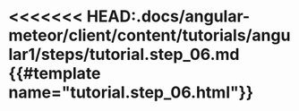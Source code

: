 <<<<<<< HEAD:.docs/angular-meteor/client/content/tutorials/angular1/steps/tutorial.step_06.md
{{#template name="tutorial.step_06.html"}}
=======
<template name="tutorial.step_06.html">
  {{#markdown}}
  {{> downloadPreviousStep stepName="step_05"}}
>>>>>>> cfd6d558450f6006daa7028c513626503cc49477:.docs/angular-meteor/client/content/tutorials/angular1/steps/tutorial.step_06.html

In this step, we will implement the party details view, which is displayed when a user clicks on a party in the parties list.
The user will also be able to change the party's details.

To implement the party details view we will use [$meteor.object](/api/meteorObject) to fetch our data, and update it back in realtime when the user changes it.

# Controller

We'll expand the `PartyDetailsCtrl` by using the [$meteor.object](/api/meteorObject) service (add it with Angular's dependency injection) to bind the specific party:

{{> DiffBox tutorialName="angular-meteor" step="6.1"}}

We are sending $meteor.object a Mongo collection and the Id of the object we want to bind to.

$meteor.object returns an [AngularMeteorObject](/api/meteorObject) that contains the data.

$meteor.object accepts a selector as the second argument.

That selector can be a Mongo Selector, Object ID, or String.

In our example we used the Object's ID but it can also come in the form of `{field: query}`.

$meteor.object will find the first document that matches the selector,
as directed by the sort and skip options, exactly like Meteor's [collection.findOne](http://docs.meteor.com/#/full/findone)


# Template

In `party-details.ng.html` let's replace the binding to the `partyId` with a binding to `party.name` and `party.description`:

{{> DiffBox tutorialName="angular-meteor" step="6.2"}}

Now, when you run the app, navigate into a party's page, and change the inputs, the server and all the clients update immediately.
No save buttons, no round trips, it just works.

# Classic Save and Cancel buttons

In case you don't want to use the live editing that angular-meteor provides and want to present to your users a classic "Save" "Cancel" form, you can do that as well.

First, let's change our template:

{{> DiffBox tutorialName="angular-meteor" step="6.3"}}

Now let's move to the controller.

First, in the call to `$meteor.object` set the 3rd parameter to `false` so it won't auto-save the object on every change:

{{> DiffBox tutorialName="angular-meteor" step="6.4"}}

Now let's add the functions that handle the button clicks:

{{> DiffBox tutorialName="angular-meteor" step="6.5"}}

As you can see, $meteor.object returns an object from type [AngularMeteorObject](/api/meteorObject) which contains 2 functions - `save` and `reset`.

**save()** - saves the current value of the object to the server.
**reset()** - resets the current value of the object from the server.

Your controller should look like this:

{{> DiffBox tutorialName="angular-meteor" step="6.6"}}

That's it!

Simple and easy.


# Summary

We've seen the power of 3-way binding between the DOM, AngularJS and Meteor.  In collections and in objects.

Let's move on to provide some order and structure in our application.

{{/template}}
